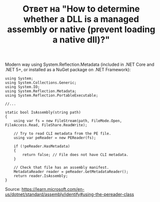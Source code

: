 ﻿---
title: "Ответ на \"How to determine whether a DLL is a managed assembly or native (prevent loading a native dll)?\""
se.owner.user_id: 8674428
se.owner.display_name: "MSDN.WhiteKnight"
se.owner.link: "https://stackoverflow.com/users/8674428/msdn-whiteknight"
se.answer_id: 74839545
se.question_id: 367761
se.post_type: answer
se.is_accepted: False
---
<p>Modern way using System.Reflection.Metadata (included in .NET Core and .NET 5+, or installed as a NuGet package on .NET Framework):</p>

<pre><code>using System;
using System.Collections.Generic;
using System.IO;
using System.Reflection.Metadata;
using System.Reflection.PortableExecutable;

//...

static bool IsAssembly(string path)
{
    using var fs = new FileStream(path, FileMode.Open, FileAccess.Read, FileShare.ReadWrite);

    // Try to read CLI metadata from the PE file.
    using var peReader = new PEReader(fs);

    if (!peReader.HasMetadata)
    {
        return false; // File does not have CLI metadata.
    }

    // Check that file has an assembly manifest.
    MetadataReader reader = peReader.GetMetadataReader();
    return reader.IsAssembly;
}
</code></pre>
<p>Source: <a href="https://learn.microsoft.com/en-us/dotnet/standard/assembly/identify#using-the-pereader-class" rel="nofollow noreferrer">https://learn.microsoft.com/en-us/dotnet/standard/assembly/identify#using-the-pereader-class</a></p>
